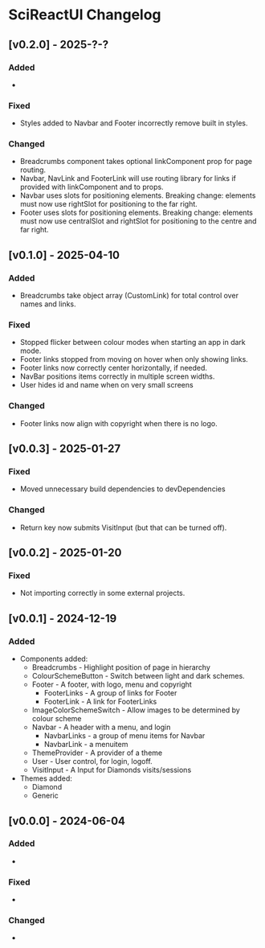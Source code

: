 SciReactUI Changelog
====================


[v0.2.0] - 2025-?-?
--------------------

### Added
-

### Fixed
- Styles added to Navbar and Footer incorrectly remove built in styles.

### Changed
- Breadcrumbs component takes optional linkComponent prop for page routing. 
- Navbar, NavLink and FooterLink will use routing library for links if provided with linkComponent and to props.
- Navbar uses slots for positioning elements. Breaking change: elements must now use rightSlot for positioning to the far right.
- Footer uses slots for positioning elements. Breaking change: elements must now use centralSlot and rightSlot for positioning to the centre and far right.

[v0.1.0] - 2025-04-10
---------------------

### Added
- Breadcrumbs take object array (CustomLink) for total control over names and links.

### Fixed
- Stopped flicker between colour modes when starting an app in dark mode.
- Footer links stopped from moving on hover when only showing links.
- Footer links now correctly center horizontally, if needed.
- NavBar positions items correctly in multiple screen widths.
- User hides id and name when on very small screens

### Changed
- Footer links now align with copyright when there is no logo.


[v0.0.3] - 2025-01-27
--------------------

### Fixed
- Moved unnecessary build dependencies to devDependencies

### Changed
- Return key now submits VisitInput (but that can be turned off).


[v0.0.2] - 2025-01-20
--------------------

### Fixed
- Not importing correctly in some external projects.


[v0.0.1] - 2024-12-19
--------------------
### Added
- Components added:
  - Breadcrumbs - Highlight position of page in hierarchy
  - ColourSchemeButton - Switch between light and dark schemes.
  - Footer - A footer, with logo, menu and copyright
    - FooterLinks - A group of links for Footer
    - FooterLink - A link for FooterLinks
  - ImageColorSchemeSwitch - Allow images to be determined by colour scheme
  - Navbar - A header with a menu, and login
    - NavbarLinks - a group of menu items for Navbar
    - NavbarLink - a menuitem
  - ThemeProvider - A provider of a theme
  - User - User control, for login, logoff.
  - VisitInput - A Input for Diamonds visits/sessions
- Themes added:
  - Diamond
  - Generic


[v0.0.0] - 2024-06-04
--------------------

### Added
- 

### Fixed
- 

### Changed
-
